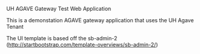 UH AGAVE Gateway Test Web Application

This is a demonstation AGAVE gateway application that uses the UH Agave Tenant

The UI template is based off the sb-admin-2 (http://startbootstrap.com/template-overviews/sb-admin-2/)